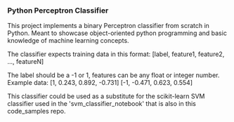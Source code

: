 ### Python Perceptron Classifier

This project implements a binary Perceptron classifier from scratch in Python. Meant to showcase object-oriented python programming and basic knowledge of machine learning concepts.

The classifier expects training data in this format:
[label, feature1, feature2, ..., featureN]

The label should be a -1 or 1, features can be any float or integer number.
Example data:
[1, 0.243, 0.892, -0.731] 
[-1, -0.471, 0.623, 0.554] 

This classifier could be used as a substitute for the scikit-learn SVM classifier used in the 'svm_classifier_notebook' that is also in this code_samples repo.

